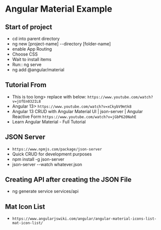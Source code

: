 # Angular Material Example
## Start of project
- cd into parent directory
- ng new [project-name] --directory [folder-name]
- enable App Routing
- Choose CSS
- Wait to install items
- Run:: ng serve
- ng add @angular/material

## Tutorial From
- This is too long> replace with below: `https://www.youtube.com/watch?v=jUfEn032IL8`
- Angular 13> `https://www.youtube.com/watch?v=xCkybV9mtk8`
- Angular 13 CRUD with Angular Material UI | json-server | Angular Reactive Form `https://www.youtube.com/watch?v=jGbP620NahE`
- Learn Angular Material - Full Tutorial

## JSON Server
- `https://www.npmjs.com/package/json-server`
- Quick CRUD for development purposes
- npm install -g json-server
- json-server --watch whatever.json

## Creating API after creating the JSON File
- ng generate service services/api

## Mat Icon List
- `https://www.angularjswiki.com/angular/angular-material-icons-list-mat-icon-list/`